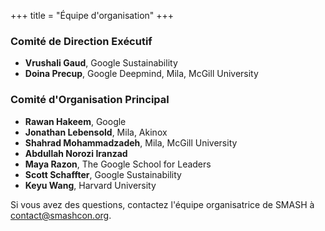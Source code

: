 +++
title = "Équipe d'organisation"
+++

### Comité de Direction Exécutif

- **Vrushali Gaud**, Google Sustainability
- **Doina Precup**, Google Deepmind, Mila, McGill University

### Comité d'Organisation Principal

- **Rawan Hakeem**, Google
- **Jonathan Lebensold**, Mila, Akinox
- **Shahrad Mohammadzadeh**, Mila, McGill University
- **Abdullah Norozi Iranzad**
- **Maya Razon**, The Google School for Leaders
- **Scott Schaffter**, Google Sustainability
- **Keyu Wang**, Harvard University

Si vous avez des questions, contactez l'équipe organisatrice de SMASH à contact@smashcon.org.
